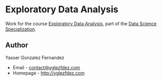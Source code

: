 Exploratory Data Analysis
=========================

Work for the course [Exploratory Data Analysis](https://www.coursera.org/course/exdata),
part of the [Data Science Specialization](https://www.coursera.org/specialization/jhudatascience/1).

Author
------

Yasser Gonzalez Fernandez
* Email - contact@yglezfdez.com
* Homepage - http://yglezfdez.com
